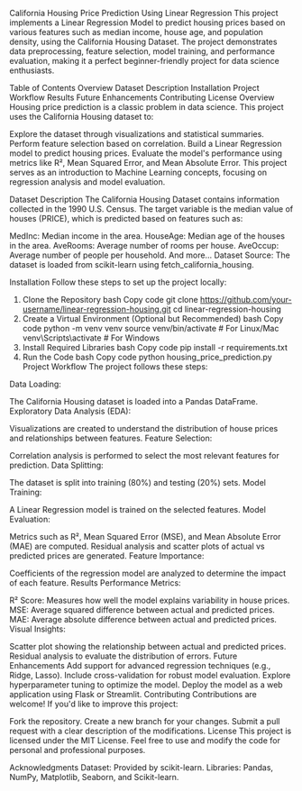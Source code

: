 California Housing Price Prediction Using Linear Regression
This project implements a Linear Regression Model to predict housing prices based on various features such as median income, house age, and population density, using the California Housing Dataset. The project demonstrates data preprocessing, feature selection, model training, and performance evaluation, making it a perfect beginner-friendly project for data science enthusiasts.

Table of Contents
Overview
Dataset Description
Installation
Project Workflow
Results
Future Enhancements
Contributing
License
Overview
Housing price prediction is a classic problem in data science. This project uses the California Housing dataset to:

Explore the dataset through visualizations and statistical summaries.
Perform feature selection based on correlation.
Build a Linear Regression model to predict housing prices.
Evaluate the model's performance using metrics like R², Mean Squared Error, and Mean Absolute Error.
This project serves as an introduction to Machine Learning concepts, focusing on regression analysis and model evaluation.

Dataset Description
The California Housing Dataset contains information collected in the 1990 U.S. Census. The target variable is the median value of houses (PRICE), which is predicted based on features such as:

MedInc: Median income in the area.
HouseAge: Median age of the houses in the area.
AveRooms: Average number of rooms per house.
AveOccup: Average number of people per household.
And more...
Dataset Source:
The dataset is loaded from scikit-learn using fetch_california_housing.

Installation
Follow these steps to set up the project locally:

1. Clone the Repository
bash
Copy code
git clone https://github.com/your-username/linear-regression-housing.git
cd linear-regression-housing
2. Create a Virtual Environment (Optional but Recommended)
bash
Copy code
python -m venv venv
source venv/bin/activate  # For Linux/Mac
venv\Scripts\activate     # For Windows
3. Install Required Libraries
bash
Copy code
pip install -r requirements.txt
4. Run the Code
bash
Copy code
python housing_price_prediction.py
Project Workflow
The project follows these steps:

Data Loading:

The California Housing dataset is loaded into a Pandas DataFrame.
Exploratory Data Analysis (EDA):

Visualizations are created to understand the distribution of house prices and relationships between features.
Feature Selection:

Correlation analysis is performed to select the most relevant features for prediction.
Data Splitting:

The dataset is split into training (80%) and testing (20%) sets.
Model Training:

A Linear Regression model is trained on the selected features.
Model Evaluation:

Metrics such as R², Mean Squared Error (MSE), and Mean Absolute Error (MAE) are computed.
Residual analysis and scatter plots of actual vs predicted prices are generated.
Feature Importance:

Coefficients of the regression model are analyzed to determine the impact of each feature.
Results
Performance Metrics:

R² Score: Measures how well the model explains variability in house prices.
MSE: Average squared difference between actual and predicted prices.
MAE: Average absolute difference between actual and predicted prices.
Visual Insights:

Scatter plot showing the relationship between actual and predicted prices.
Residual analysis to evaluate the distribution of errors.
Future Enhancements
Add support for advanced regression techniques (e.g., Ridge, Lasso).
Include cross-validation for robust model evaluation.
Explore hyperparameter tuning to optimize the model.
Deploy the model as a web application using Flask or Streamlit.
Contributing
Contributions are welcome! If you'd like to improve this project:

Fork the repository.
Create a new branch for your changes.
Submit a pull request with a clear description of the modifications.
License
This project is licensed under the MIT License. Feel free to use and modify the code for personal and professional purposes.

Acknowledgments
Dataset: Provided by scikit-learn.
Libraries: Pandas, NumPy, Matplotlib, Seaborn, and Scikit-learn.
